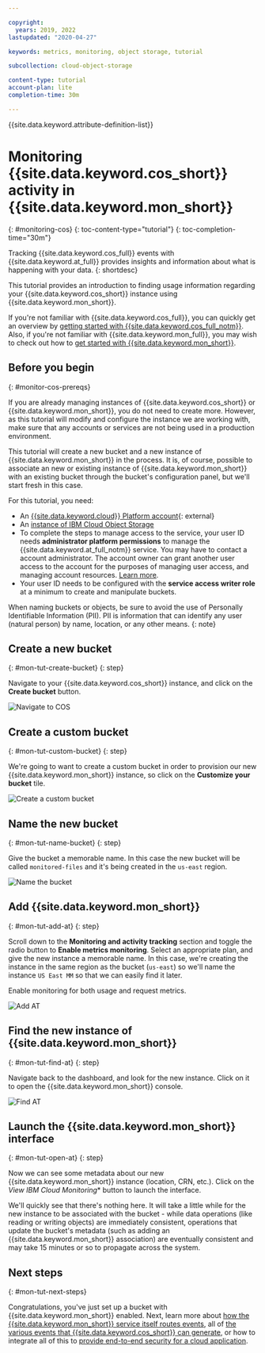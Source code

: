```yaml
---

copyright:
  years: 2019, 2022
lastupdated: "2020-04-27"

keywords: metrics, monitoring, object storage, tutorial

subcollection: cloud-object-storage

content-type: tutorial
account-plan: lite
completion-time: 30m

---
```


{{site.data.keyword.attribute-definition-list}}

# Monitoring {{site.data.keyword.cos_short}} activity in {{site.data.keyword.mon_short}}
{: #monitoring-cos}
{: toc-content-type="tutorial"} 
{: toc-completion-time="30m"} 

Tracking {{site.data.keyword.cos_full}} events with {{site.data.keyword.at_full}} provides insights and information about what is happening with your data. 
{: shortdesc}

This tutorial provides an introduction to finding usage information regarding your {{site.data.keyword.cos_short}} instance using {{site.data.keyword.mon_short}}. 

If you're not familiar with {{site.data.keyword.cos_full}}, you can quickly get an overview by [getting started with {{site.data.keyword.cos_full_notm}}](/docs/cloud-object-storage?topic=cloud-object-storage-getting-started-cloud-object-storage). Also, if you're not familiar with {{site.data.keyword.mon_full}}, you may wish to check out how to [get started with {{site.data.keyword.mon_short}}](/docs/Activity-Tracker-with-LogDNA?topic=Activity-Tracker-with-LogDNA-getting-started).

## Before you begin
{: #monitor-cos-prereqs}

If you are already managing instances of {{site.data.keyword.cos_short}} or {{site.data.keyword.mon_short}}, you do not need to create more. However, as this tutorial will modify and configure the instance we are working with, make sure that any accounts or services are not being used in a production environment. 

This tutorial will create a new bucket and a new instance of {{site.data.keyword.mon_short}} in the process.  It is, of course, possible to associate an new or existing instance of {{site.data.keyword.mon_short}} with an existing bucket through the bucket's configuration panel, but we'll start fresh in this case.

For this tutorial, you need:
- An [{{site.data.keyword.cloud}} Platform account](https://cloud.ibm.com){: external}
- An [instance of IBM Cloud Object Storage](http://cloud.ibm.com/catalog/services/cloud-object-storage)
- To complete the steps to manage access to the service, your user ID needs **administrator platform permissions** to manage the {{site.data.keyword.at_full_notm}} service. You may have to contact a account administrator. The account owner can grant another user access to the account for the purposes of managing user access, and managing account resources. [Learn more](/docs/account?topic=account-userroles).
- Your user ID needs to be configured with the **service access writer role** at a minimum to create and manipulate buckets.

When naming buckets or objects, be sure to avoid the use of Personally Identifiable Information (PII). PII is information that can identify any user (natural person) by name, location, or any other means.
{: note}

## Create a new bucket 
{: #mon-tut-create-bucket}
{: step}

Navigate to your {{site.data.keyword.cos_short}} instance, and click on the **Create bucket** button.

![Navigate to COS](images/mon-tut-1-create-bucket.png)

## Create a custom bucket 
{: #mon-tut-custom-bucket}
{: step}

We're going to want to create a custom bucket in order to provision our new {{site.data.keyword.mon_short}} instance, so click on the **Customize your bucket** tile.

![Create a custom bucket](images/mon-tut-2-custom-bucket.png)

## Name the new bucket 
{: #mon-tut-name-bucket}
{: step}

Give the bucket a memorable name.  In this case the new bucket will be called `monitored-files` and it's being created in the `us-east` region. 

![Name the bucket](images/mon-tut-3-name-bucket.png)

## Add {{site.data.keyword.mon_short}}
{: #mon-tut-add-at}
{: step}

Scroll down to the **Monitoring and activity tracking** section and toggle the radio button to **Enable metrics monitoring**.  Select an appropriate plan, and give the new instance a memorable name.  In this case, we're creating the instance in the same region as the bucket (`us-east`) so we'll name the instance `US East MM` so that we can easily find it later.

Enable monitoring for both usage and request metrics.

![Add AT](images/mon-tut-4-add.png)

## Find the new instance of {{site.data.keyword.mon_short}}
{: #mon-tut-find-at}
{: step}

Navigate back to the dashboard, and look for the new instance. Click on it to open the {{site.data.keyword.mon_short}} console.

![Find AT](images/mon-tut-5-find.png)

## Launch the {{site.data.keyword.mon_short}} interface
{: #mon-tut-open-at}
{: step}

Now we can see some metadata about our new {{site.data.keyword.mon_short}} instance (location, CRN, etc.).  Click on the *View IBM Cloud Monitoring** button to launch the interface.

We'll quickly see that there's nothing here.  It will take a little while for the new instance to be associated with the bucket - while data operations (like reading or writing objects) are immediately consistent, operations that update the bucket's metadata (such as adding an {{site.data.keyword.mon_short}} association) are eventually consistent and may take 15 minutes or so to propagate across the system.


## Next steps
{: #mon-tut-next-steps}

Congratulations, you've just set up a bucket with {{site.data.keyword.mon_short}} enabled. Next, learn more about [how the {{site.data.keyword.mon_short}} service itself routes events](/docs/activity-tracker?topic=activity-tracker-getting-started-routing), all of [the various events that {{site.data.keyword.cos_short}} can generate](/docs/cloud-object-storage?topic=cloud-object-storage-at-events), or how to integrate all of this to [provide end-to-end security for a cloud application](/docs/solution-tutorials?topic=solution-tutorials-cloud-e2e-security).
